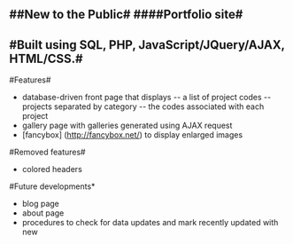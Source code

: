 ##New to the Public#
####Portfolio site#
---

#Built using SQL, PHP, JavaScript/JQuery/AJAX, HTML/CSS.#
---

#Features#
- database-driven front page that displays 
-- a list of project codes
-- projects separated by category
-- the codes associated with each project
- gallery page with galleries generated using AJAX request
- [fancybox] (http://fancybox.net/) to display enlarged images

#Removed features#
- colored headers

#Future developments*
- blog page
- about page
- procedures to check for data updates and mark recently updated with new
